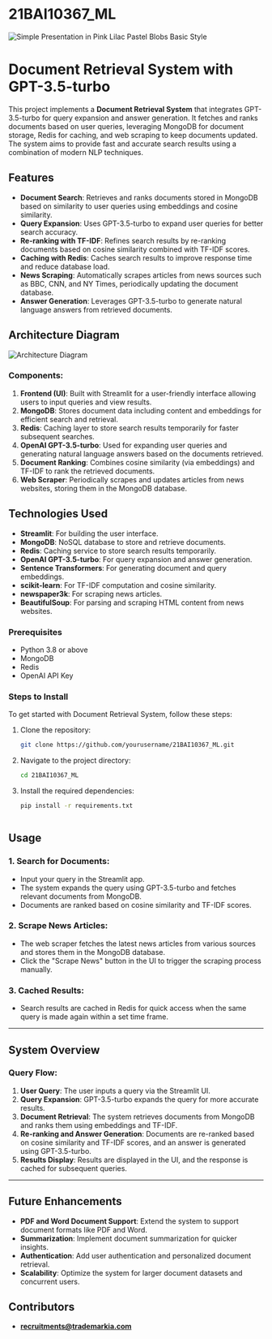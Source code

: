 # 21BAI10367_ML
![Simple Presentation in Pink Lilac Pastel Blobs Basic Style](https://github.com/user-attachments/assets/67faf02f-3e0a-4364-a5c7-87606c787e2b)

# Document Retrieval System with GPT-3.5-turbo

This project implements a **Document Retrieval System** that integrates GPT-3.5-turbo for query expansion and answer generation. It fetches and ranks documents based on user queries, leveraging MongoDB for document storage, Redis for caching, and web scraping to keep documents updated. The system aims to provide fast and accurate search results using a combination of modern NLP techniques.

## Features

- **Document Search**: Retrieves and ranks documents stored in MongoDB based on similarity to user queries using embeddings and cosine similarity.
- **Query Expansion**: Uses GPT-3.5-turbo to expand user queries for better search accuracy.
- **Re-ranking with TF-IDF**: Refines search results by re-ranking documents based on cosine similarity combined with TF-IDF scores.
- **Caching with Redis**: Caches search results to improve response time and reduce database load.
- **News Scraping**: Automatically scrapes articles from news sources such as BBC, CNN, and NY Times, periodically updating the document database.
- **Answer Generation**: Leverages GPT-3.5-turbo to generate natural language answers from retrieved documents.

## Architecture Diagram

![Architecture Diagram](./architecture_diagram.png)

### Components:

1. **Frontend (UI)**: Built with Streamlit for a user-friendly interface allowing users to input queries and view results.
2. **MongoDB**: Stores document data including content and embeddings for efficient search and retrieval.
3. **Redis**: Caching layer to store search results temporarily for faster subsequent searches.
4. **OpenAI GPT-3.5-turbo**: Used for expanding user queries and generating natural language answers based on the documents retrieved.
5. **Document Ranking**: Combines cosine similarity (via embeddings) and TF-IDF to rank the retrieved documents.
6. **Web Scraper**: Periodically scrapes and updates articles from news websites, storing them in the MongoDB database.

## Technologies Used

- **Streamlit**: For building the user interface.
- **MongoDB**: NoSQL database to store and retrieve documents.
- **Redis**: Caching service to store search results temporarily.
- **OpenAI GPT-3.5-turbo**: For query expansion and answer generation.
- **Sentence Transformers**: For generating document and query embeddings.
- **scikit-learn**: For TF-IDF computation and cosine similarity.
- **newspaper3k**: For scraping news articles.
- **BeautifulSoup**: For parsing and scraping HTML content from news websites.



### Prerequisites

- Python 3.8 or above
- MongoDB
- Redis
- OpenAI API Key

### Steps to Install
To get started with Document Retrieval System, follow these steps:

1. Clone the repository:
   ```bash
   git clone https://github.com/yourusername/21BAI10367_ML.git

2. Navigate to the project directory:
    ```bash
   cd 21BAI10367_ML

3. Install the required dependencies:
    ```bash
   pip install -r requirements.txt



## Usage

### 1. Search for Documents:
- Input your query in the Streamlit app.
- The system expands the query using GPT-3.5-turbo and fetches relevant documents from MongoDB.
- Documents are ranked based on cosine similarity and TF-IDF scores.

### 2. Scrape News Articles:
- The web scraper fetches the latest news articles from various sources and stores them in the MongoDB database.
- Click the "Scrape News" button in the UI to trigger the scraping process manually.

### 3. Cached Results:
- Search results are cached in Redis for quick access when the same query is made again within a set time frame.

---

## System Overview

### Query Flow:

1. **User Query**: The user inputs a query via the Streamlit UI.
2. **Query Expansion**: GPT-3.5-turbo expands the query for more accurate results.
3. **Document Retrieval**: The system retrieves documents from MongoDB and ranks them using embeddings and TF-IDF.
4. **Re-ranking and Answer Generation**: Documents are re-ranked based on cosine similarity and TF-IDF scores, and an answer is generated using GPT-3.5-turbo.
5. **Results Display**: Results are displayed in the UI, and the response is cached for subsequent queries.

---

## Future Enhancements

- **PDF and Word Document Support**: Extend the system to support document formats like PDF and Word.
- **Summarization**: Implement document summarization for quicker insights.
- **Authentication**: Add user authentication and personalized document retrieval.
- **Scalability**: Optimize the system for larger document datasets and concurrent users.

## Contributors
- **recruitments@trademarkia.com**




